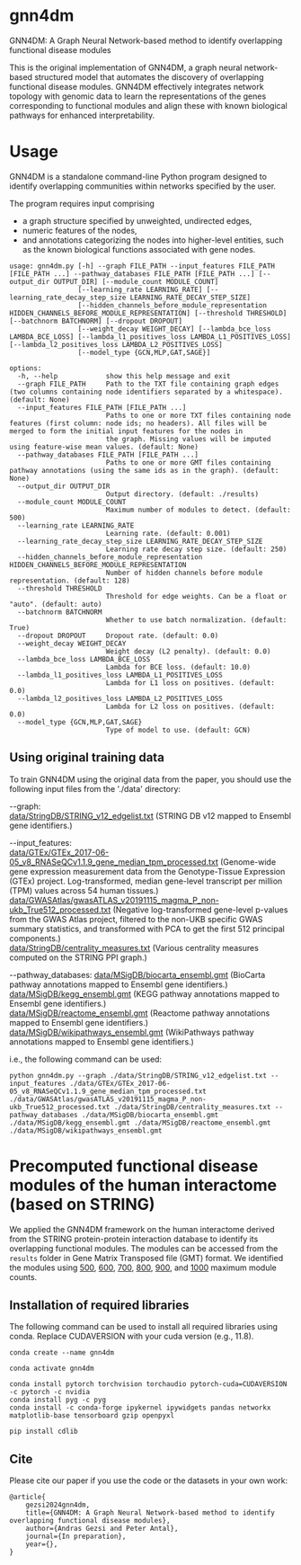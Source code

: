 # gnn4dm
GNN4DM: A Graph Neural Network-based method to identify overlapping functional disease modules

This is the original implementation of GNN4DM, a graph neural network-based structured model that automates the discovery of overlapping functional disease modules. GNN4DM effectively integrates network topology with genomic data to learn the representations of the genes corresponding to functional modules and align these with known biological pathways for enhanced interpretability.

# Usage
GNN4DM is a standalone command-line Python program designed to identify overlapping communities within networks specified by the user.

The program requires input comprising 
- a graph structure specified by unweighted, undirected edges, 
- numeric features of the nodes, 
- and annotations categorizing the nodes into higher-level entities, such as the known biological functions associated with gene nodes.

```
usage: gnn4dm.py [-h] --graph FILE_PATH --input_features FILE_PATH [FILE_PATH ...] --pathway_databases FILE_PATH [FILE_PATH ...] [--output_dir OUTPUT_DIR] [--module_count MODULE_COUNT]
                 [--learning_rate LEARNING_RATE] [--learning_rate_decay_step_size LEARNING_RATE_DECAY_STEP_SIZE]
                 [--hidden_channels_before_module_representation HIDDEN_CHANNELS_BEFORE_MODULE_REPRESENTATION] [--threshold THRESHOLD] [--batchnorm BATCHNORM] [--dropout DROPOUT]
                 [--weight_decay WEIGHT_DECAY] [--lambda_bce_loss LAMBDA_BCE_LOSS] [--lambda_l1_positives_loss LAMBDA_L1_POSITIVES_LOSS] [--lambda_l2_positives_loss LAMBDA_L2_POSITIVES_LOSS]
                 [--model_type {GCN,MLP,GAT,SAGE}]

options:
  -h, --help            show this help message and exit
  --graph FILE_PATH     Path to the TXT file containing graph edges (two columns containing node identifiers separated by a whitespace). (default: None)
  --input_features FILE_PATH [FILE_PATH ...]
                        Paths to one or more TXT files containing node features (first column: node ids; no headers). All files will be merged to form the initial input features for the nodes in
                        the graph. Missing values will be imputed using feature-wise mean values. (default: None)
  --pathway_databases FILE_PATH [FILE_PATH ...]
                        Paths to one or more GMT files containing pathway annotations (using the same ids as in the graph). (default: None)
  --output_dir OUTPUT_DIR
                        Output directory. (default: ./results)
  --module_count MODULE_COUNT
                        Maximum number of modules to detect. (default: 500)
  --learning_rate LEARNING_RATE
                        Learning rate. (default: 0.001)
  --learning_rate_decay_step_size LEARNING_RATE_DECAY_STEP_SIZE
                        Learning rate decay step size. (default: 250)
  --hidden_channels_before_module_representation HIDDEN_CHANNELS_BEFORE_MODULE_REPRESENTATION
                        Number of hidden channels before module representation. (default: 128)
  --threshold THRESHOLD
                        Threshold for edge weights. Can be a float or "auto". (default: auto)
  --batchnorm BATCHNORM
                        Whether to use batch normalization. (default: True)
  --dropout DROPOUT     Dropout rate. (default: 0.0)
  --weight_decay WEIGHT_DECAY
                        Weight decay (L2 penalty). (default: 0.0)
  --lambda_bce_loss LAMBDA_BCE_LOSS
                        Lambda for BCE loss. (default: 10.0)
  --lambda_l1_positives_loss LAMBDA_L1_POSITIVES_LOSS
                        Lambda for L1 loss on positives. (default: 0.0)
  --lambda_l2_positives_loss LAMBDA_L2_POSITIVES_LOSS
                        Lambda for L2 loss on positives. (default: 0.0)
  --model_type {GCN,MLP,GAT,SAGE}
                        Type of model to use. (default: GCN)
```

## Using original training data
To train GNN4DM using the original data from the paper, you should use the following input files from the './data' directory:

--graph:  
[data/StringDB/STRING_v12_edgelist.txt](data/StringDB/STRING_v12_edgelist.txt) (STRING DB v12 mapped to Ensembl gene identifiers.)

--input_features:  
[data/GTEx/GTEx_2017-06-05_v8_RNASeQCv1.1.9_gene_median_tpm_processed.txt](data/GTEx/GTEx_2017-06-05_v8_RNASeQCv1.1.9_gene_median_tpm_processed.txt) (Genome-wide gene expression measurement data from the Genotype-Tissue Expression (GTEx) project. Log-transformed, median gene-level transcript per million (TPM) values across 54 human tissues.)  
[data/GWASAtlas/gwasATLAS_v20191115_magma_P_non-ukb_True512_processed.txt](data/GWASAtlas/gwasATLAS_v20191115_magma_P_non-ukb_True512_processed.txt) (Negative
log-transformed gene-level p-values from the GWAS Atlas project, filtered to the non-UKB specific GWAS summary statistics, and transformed with PCA to get the first 512 principal components.)  
[data/StringDB/centrality_measures.txt](data/StringDB/centrality_measures.txt) (Various centrality measures computed on the STRING PPI graph.)  

--pathway_databases: 
[data/MSigDB/biocarta_ensembl.gmt](data/MSigDB/biocarta_ensembl.gmt) (BioCarta pathway annotations mapped to Ensembl gene identifiers.)  
[data/MSigDB/kegg_ensembl.gmt](data/MSigDB/kegg_ensembl.gmt) (KEGG pathway annotations mapped to Ensembl gene identifiers.)  
[data/MSigDB/reactome_ensembl.gmt](data/MSigDB/reactome_ensembl.gmt) (Reactome pathway annotations mapped to Ensembl gene identifiers.)  
[data/MSigDB/wikipathways_ensembl.gmt](data/MSigDB/wikipathways_ensembl.gmt) (WikiPathways pathway annotations mapped to Ensembl gene identifiers.)  

i.e., the following command can be used:

```
python gnn4dm.py --graph ./data/StringDB/STRING_v12_edgelist.txt --input_features ./data/GTEx/GTEx_2017-06-05_v8_RNASeQCv1.1.9_gene_median_tpm_processed.txt ./data/GWASAtlas/gwasATLAS_v20191115_magma_P_non-ukb_True512_processed.txt ./data/StringDB/centrality_measures.txt --pathway_databases ./data/MSigDB/biocarta_ensembl.gmt ./data/MSigDB/kegg_ensembl.gmt ./data/MSigDB/reactome_ensembl.gmt ./data/MSigDB/wikipathways_ensembl.gmt
```

# Precomputed functional disease modules of the human interactome (based on STRING)
We applied the GNN4DM framework on the human interactome derived from the STRING protein-protein interaction database to identify its overlapping functional modules. The modules can be accessed from the `results` folder in Gene Matrix Transposed file (GMT) format. We identified the modules using [500](results/gnn4dm_500_string.gmt), [600](results/gnn4dm_600_string.gmt), [700](results/gnn4dm_700_string.gmt), [800](results/gnn4dm_800_string.gmt), [900](results/gnn4dm_900_string.gmt), and [1000](results/gnn4dm_1000_string.gmt) maximum module counts.

## Installation of required libraries
The following command can be used to install all required libraries using conda. Replace CUDAVERSION with your cuda version (e.g., 11.8).
```
conda create --name gnn4dm

conda activate gnn4dm

conda install pytorch torchvision torchaudio pytorch-cuda=CUDAVERSION -c pytorch -c nvidia
conda install pyg -c pyg
conda install -c conda-forge ipykernel ipywidgets pandas networkx matplotlib-base tensorboard gzip openpyxl

pip install cdlib
```

## Cite
Please cite our paper if you use the code or the datasets in your own work:
```
@article{
    gezsi2024gnn4dm,
    title={GNN4DM: A Graph Neural Network-based method to identify overlapping functional disease modules},
    author={Andras Gezsi and Peter Antal},
    journal={In preparation},
    year={},
}
```
